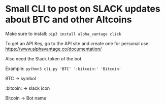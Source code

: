 # Small CLI to post on SLACK updates about BTC and other Altcoins

Make sure to install:
`pip3 install alpha_vantage click`

To get an API Key, go to the API site and create one for personal use:
https://www.alphavantage.co/documentation/

Also need the Slack token of the bot.

Example:
`python3 cli.py 'BTC' ':bitcoin:' 'Bitcoin'`

BTC -> symbol

:bitcoin: -> slack icon

Bitcoin -> Bot name
